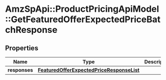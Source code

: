 # AmzSpApi::ProductPricingApiModel::GetFeaturedOfferExpectedPriceBatchResponse

## Properties
Name | Type | Description | Notes
------------ | ------------- | ------------- | -------------
**responses** | [**FeaturedOfferExpectedPriceResponseList**](FeaturedOfferExpectedPriceResponseList.md) |  | [optional] 

